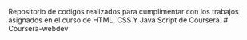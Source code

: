 Repositorio de codigos realizados para cumplimentar con los trabajos asignados en el curso de HTML, CSS Y Java Script de Coursera. # Coursera-webdev
